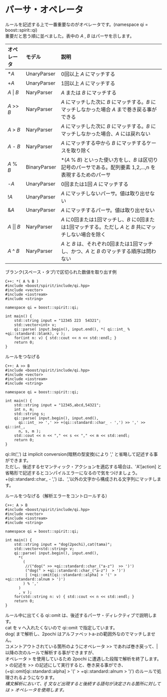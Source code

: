 # パーサ・オペレータ

  ルールを記述する上で一番重要なのがオペレータです。(namespace qi = boost::spirit::qi)  
  重要だと思う順に並べました。表中の *A* , *B* はパーサを示します。  

| オペレータ | モデル | 説明 |
|:--|:--|:--|
| \**A* | UnaryParser | 0回以上 *A* にマッチする |
| +*A* | UnaryParser | 1回以上 *A* にマッチする |
| *A* \| *B* | NaryParser | *A* または *B* にマッチする |
| *A* >> *B* | NaryParser | *A* にマッチした次に *B* にマッチする。*B* にマッチしなかった場合 *A* まで巻き戻る事ができる |
| *A* > *B* | NaryParser | *A* にマッチした次に *B* にマッチする。*B* にマッチしなかった場合、*A* には戻れない |
| *A* - *B* | NaryParser | *A* にマッチする中から *B* にマッチするケースを取り除く |
| *A* % *B* | BinaryParser | \*(*A* % *B*) といった使い方をし、*B* は区切り記号のパーサである。配列要素 1,2,...,n を表現するためのパーサ |
| -*A* | UnaryParser | 0回または1回 *A* にマッチする |
| !*A* | UnaryParser | *A* にマッチしないパーサ。値は取り出せない |
| &*A* | UnaryParser | *A* にマッチするパーサ。値は取り出せない |  
| *A* \|\| *B* | NaryParser | *A* に0回または1回マッチし、*B* に0回または1回マッチする。ただし *A* と *B* 共にマッチしない場合を除く |
| *A* ^ *B* | NaryParser | *A* と *B* は、それぞれ0回または1回マッチし、かつ、*A* と *B* のマッチする順序は問わない |  
    
    
ブランク(スペース・タブ)で区切られた数値を取り出す例
```
C++: *( A % B )
#include <boost/spirit/include/qi.hpp>
#include <vector>
#include <iostream>
#include <string>

namespace qi = boost::spirit::qi;

int main() {
	std::string input = "12345 223  54321";
	std::vector<int> v;
	qi::parse( input.begin(), input.end(), *( qi::int_ % +qi::standard::blank), v ); 
	for(int n: v) { std::cout << n << std::endl; }
	return 0;
}
```
    
    
ルールをつなげる
```
C++: A >> B
#include <boost/spirit/include/qi.hpp>
#include <vector>
#include <iostream>
#include <string>

namespace qi = boost::spirit::qi;

int main() {
	std::string input = "12345,abcd,54321";
	int n, m;
	std::string s;
	qi::parse( input.begin(), input.end(), 
	  qi::int_ >> ',' >> +(qi::standard::char_ - ',') >> ',' >> qi::int_,
	  n, s, m ); 
	std::cout << n << "," << s << "," << m << std::endl;
	return 0;
}
```
  qi::lit(',') は implicit conversion(暗黙の型変換)により ',' と省略して記述する事ができます。   
  ただし、後述するセマンティック・アクションを適応する場合は、'A'[action] と省略形で記述するとコンパイルエラーになるので気をつけましょう。   
  +(qi::standard::char_ - ',') は、','以外の文字から構成される文字列にマッチします。   
    
    
ルールをつなげる（解析エラーをコントロールする）
```
C++: A > B
#include <boost/spirit/include/qi.hpp>
#include <vector>
#include <iostream>
#include <string>

namespace qi = boost::spirit::qi;

int main() {
	std::string input = "dog(2pochi),cat(tama)";
	std::vector<std::string> v;
	qi::parse( input.begin(), input.end(), 
	  *( 
	    (
	     //("dog(" >> +qi::standard::char_("a-z")  >> ')')
	     ("dog(" > +qi::standard::char_("a-z")  > ')')
	     | (+qi::omit[qi::standard::alpha] > '(' > +qi::standard::alnum > ')')
	    ) % ','
	  )
	  , v ); 
	for(std::string n: v) { std::cout << n << std::endl; }
	return 0;
}
```
  ルール中に出てくる qi::omit は、後述するパーサ・ディレクティブで説明します。  
  cat を v へ入れたくないので qi::omit で指定しています。  
  dog( まで解析し、2pochi はアルファベットa-zの範囲外なのでマッチしません。  
  コメントアウトされている箇所のようにオペレータ >> であれば巻き戻って、| 以降の次のルールで解析する事ができますが、  
  オペレータ > を使用しているため 2pochi に遭遇した段階で解析を終了します。  
  \> の記述を >> の記述にして実行すると、巻き戻る事ができ、   
  (+qi::omit[qi::standard::alpha] > '(' > +qi::standard::alnum > ')') のルールで処理されるようになります。  
  _構文解析において、if 文など出現すると後続する語句が決定される箇所に対しては > オペレータを使用します。_  



